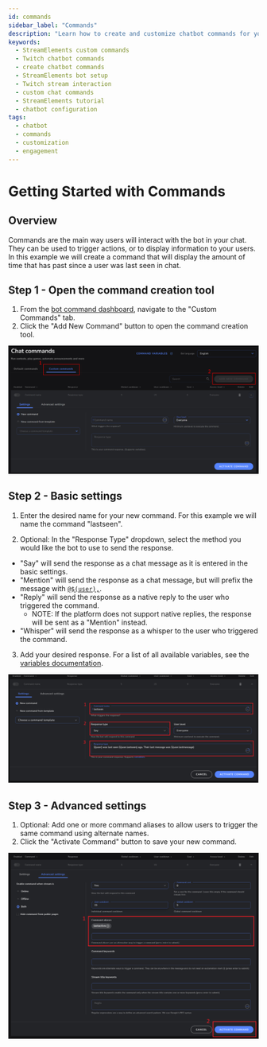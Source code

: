 ```yaml
---
id: commands
sidebar_label: "Commands"
description: "Learn how to create and customize chatbot commands for your Twitch stream using StreamElements. Enhance viewer engagement with interactive commands."
keywords:
  - StreamElements custom commands
  - Twitch chatbot commands
  - create chatbot commands
  - StreamElements bot setup
  - Twitch stream interaction
  - custom chat commands
  - StreamElements tutorial
  - chatbot configuration
tags:
  - chatbot
  - commands
  - customization
  - engagement
---
```


# Getting Started with Commands

## Overview

Commands are the main way users will interact with the bot in your chat. They can be used to trigger actions, or to display information to your users. In this example we will create a command that will display the amount of time that has past since a user was last seen in chat.

## Step 1 - Open the command creation tool

1. From the [bot command dashboard](https://streamelements.com/dashboard/bot/commands), navigate to the "Custom Commands" tab.
2. Click the "Add New Command" button to open the command creation tool.

![Step 1](img/step_1.png "Step 1")

## Step 2 - Basic settings

1. Enter the desired name for your new command. For this example we will name the command "lastseen".
   
2. Optional: In the "Response Type" dropdown, select the method you would like the bot to use to send the response.
  - "Say" will send the response as a chat message as it is entered in the basic settings.
  - "Mention" will send the response as a chat message, but will prefix the message with [`@$(user),`](../variables/sender).
  - "Reply" will send the response as a native reply to the user who triggered the command.
    - NOTE: If the platform does not support native replies, the response will be sent as a "Mention" instead.
  - "Whisper" will send the response as a whisper to the user who triggered the command.
3. Add your desired response. For a list of all available variables, see the [variables documentation](../variables).

![Step 2](img/step_2.png "Step 2")

## Step 3 - Advanced settings


1. Optional: Add one or more command aliases to allow users to trigger the same command using alternate names.
2. Click the "Activate Command" button to save your new command.

![Step 3](img/step_3.png "Step 3")

